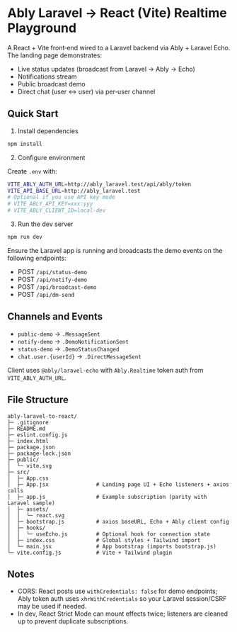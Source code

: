 # Ably Laravel → React (Vite) Realtime Playground

A React + Vite front‑end wired to a Laravel backend via Ably + Laravel Echo. The landing page demonstrates:

- Live status updates (broadcast from Laravel → Ably → Echo)
- Notifications stream
- Public broadcast demo
- Direct chat (user ↔ user) via per‑user channel

## Quick Start

1) Install dependencies

```bash
npm install
```

2) Configure environment

Create `.env` with:

```bash
VITE_ABLY_AUTH_URL=http://ably_laravel.test/api/ably/token
VITE_API_BASE_URL=http://ably_laravel.test
# Optional if you use API key mode
# VITE_ABLY_API_KEY=xxx:yyy
# VITE_ABLY_CLIENT_ID=local-dev
```

3) Run the dev server

```bash
npm run dev
```

Ensure the Laravel app is running and broadcasts the demo events on the following endpoints:

- POST `/api/status-demo`
- POST `/api/notify-demo`
- POST `/api/broadcast-demo`
- POST `/api/dm-send`

## Channels and Events

- `public-demo` → `.MessageSent`
- `notify-demo` → `.DemoNotificationSent`
- `status-demo` → `.DemoStatusChanged`
- `chat.user.{userId}` → `.DirectMessageSent`

Client uses `@ably/laravel-echo` with `Ably.Realtime` token auth from `VITE_ABLY_AUTH_URL`.

## File Structure

```text
ably-laravel-to-react/
├─ .gitignore
├─ README.md
├─ eslint.config.js
├─ index.html
├─ package.json
├─ package-lock.json
├─ public/
│  └─ vite.svg
├─ src/
│  ├─ App.css
│  ├─ App.jsx               # Landing page UI + Echo listeners + axios calls
│  ├─ app.js                # Example subscription (parity with Laravel sample)
│  ├─ assets/
│  │  └─ react.svg
│  ├─ bootstrap.js          # axios baseURL, Echo + Ably client config
│  ├─ hooks/
│  │  └─ useEcho.js         # Optional hook for connection state
│  ├─ index.css             # Global styles + Tailwind import
│  └─ main.jsx              # App bootstrap (imports bootstrap.js)
└─ vite.config.js           # Vite + Tailwind plugin
```

## Notes

- CORS: React posts use `withCredentials: false` for demo endpoints; Ably token auth uses `xhrWithCredentials` so your Laravel session/CSRF may be used if needed.
- In dev, React Strict Mode can mount effects twice; listeners are cleaned up to prevent duplicate subscriptions.
